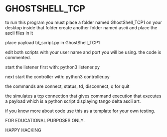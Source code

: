 # GHOSTSHELL_TCP


to run this program you must place a folder named GhostShell_TCP1 on your desktop
inside that folder create another folder named ascii and place the ascii files in it

place payload td_script.py in GhostShell_TCP1

edit both scripts with your user name and port you will be using. the code is commented.

start the listener first with: python3 listener.py

next start the controller with: python3 controller.py

the commands are connect, status, td, disconnect, q for quit

the simulates a tcp connection that gives command execution that executes a payload which is a python script displaying tango delta ascii art.

if you know more about code use this as a template for your own testing.

FOR EDUCATIONAL PURPOSES ONLY.

HAPPY HACKING
